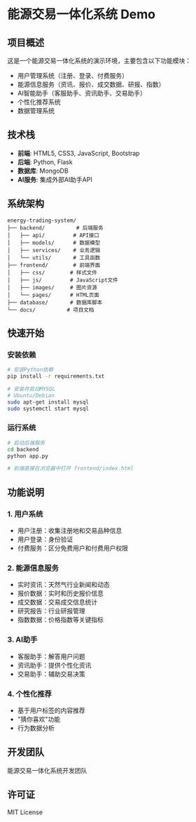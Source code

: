 # 能源交易一体化系统 Demo

## 项目概述
这是一个能源交易一体化系统的演示环境，主要包含以下功能模块：

- 用户管理系统（注册、登录、付费服务）
- 能源信息服务（资讯、报价、成交数据、研报、指数）
- AI智能助手（客服助手、资讯助手、交易助手）
- 个性化推荐系统
- 数据管理系统

## 技术栈
- **前端**: HTML5, CSS3, JavaScript, Bootstrap
- **后端**: Python, Flask
- **数据库**: MongoDB
- **AI服务**: 集成外部AI助手API

## 系统架构
```
energy-trading-system/
├── backend/          # 后端服务
│   ├── api/         # API接口
│   ├── models/      # 数据模型
│   ├── services/    # 业务逻辑
│   └── utils/       # 工具函数
├── frontend/        # 前端界面
│   ├── css/        # 样式文件
│   ├── js/         # JavaScript文件
│   ├── images/     # 图片资源
│   └── pages/      # HTML页面
├── database/       # 数据库脚本
└── docs/          # 项目文档
```

## 快速开始

### 安装依赖
```bash
# 安装Python依赖
pip install -r requirements.txt

# 安装并启动MYSQL
# Ubuntu/Debian
sudo apt-get install mysql
sudo systemctl start mysql
```

### 运行系统
```bash
# 启动后端服务
cd backend
python app.py

# 前端直接在浏览器中打开 frontend/index.html
```

## 功能说明

### 1. 用户系统
- 用户注册：收集注册地和交易品种信息
- 用户登录：身份验证
- 付费服务：区分免费用户和付费用户权限

### 2. 能源信息服务
- 实时资讯：天然气行业新闻和动态
- 报价数据：实时和历史报价信息
- 成交数据：交易成交信息统计
- 研究报告：行业研报管理
- 指数数据：价格指数等关键指标

### 3. AI助手
- 客服助手：解答用户问题
- 资讯助手：提供个性化资讯
- 交易助手：辅助交易决策

### 4. 个性化推荐
- 基于用户标签的内容推荐
- "猜你喜欢"功能
- 行为数据分析

## 开发团队
能源交易一体化系统开发团队

## 许可证
MIT License 